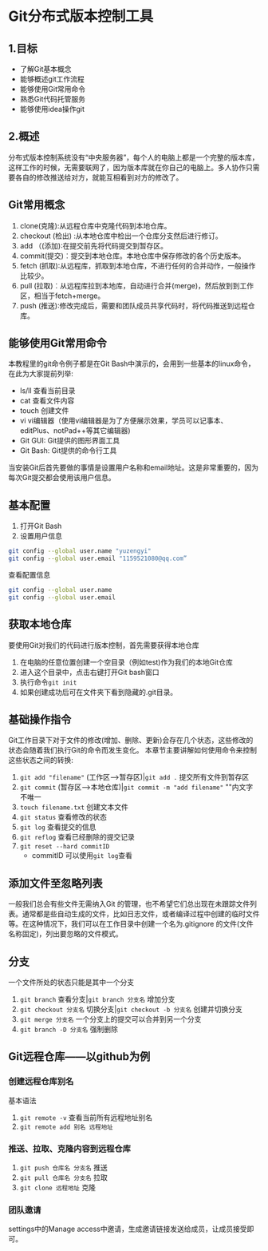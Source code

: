 # Git分布式版本控制工具
## 1.目标
* 了解Git基本概念
* 能够概述git工作流程
* 能够使用Git常用命令
* 熟悉Git代码托管服务
* 能够使用idea操作git
## 2.概述
分布式版本控制系统没有“中央服务器”，每个人的电脑上都是一个完整的版本库，这样工作的时候，无需要联网了，因为版本库就在你自己的电脑上。多人协作只需要各自的修改推送给对方，就能互相看到对方的修改了。

## Git常用概念
1. clone(克隆):从远程仓库中克隆代码到本地仓库。
2. checkout (检出) :从本地仓库中检出一个仓库分支然后进行修订。
3. add （(添加)∶在提交前先将代码提交到暂存区。
4. commit(提交)︰提交到本地仓库。本地仓库中保存修改的各个历史版本。
5. fetch (抓取)∶从远程库，抓取到本地仓库，不进行任何的合并动作，一般操作比较少。
6. pull (拉取)︰从远程库拉到本地库，自动进行合并(merge)，然后放到到工作区，相当于fetch+merge。
7. push (推送)∶修改完成后，需要和团队成员共享代码时，将代码推送到远程仓库。
## 能够使用Git常用命令
本教程里的git命令例子都是在Git Bash中演示的，会用到一些基本的linux命令，在此为大家提前列举:
* ls/ll   查看当前目录
* cat     查看文件内容
* touch   创建文件
* vi      vi编辑器（使用vi编辑器是为了方便展示效果，学员可以记事本、editPlus、notPad++等其它编辑器)
* Git GUI: Git提供的图形界面工具
* Git Bash: Git提供的命令行工具

当安装Git后首先要做的事情是设置用户名称和email地址。这是非常重要的，因为每次Git提交都会使用该用户信息。
## 基本配置
1. 打开Git Bash
2. 设置用户信息
```bash
git config --global user.name "yuzengyi"
git config --global user.email "1159521080@qq.com”
```
查看配置信息
```bash
git config --global user.name
git config --global user.email
```
## 获取本地仓库
要使用Git对我们的代码进行版本控制，首先需要获得本地仓库
1. 在电脑的任意位置创建一个空目录（例如test)作为我们的本地Git仓库
2. 进入这个目录中，点击右键打开Git bash窗口
3. 执行命令`git init`
4. 如果创建成功后可在文件夹下看到隐藏的.git目录。
## 基础操作指令 
Git工作目录下对于文件的修改(增加、删除、更新)会存在几个状态，这些修改的状态会随着我们执行Git的命令而发生变化。
本章节主要讲解如何使用命令来控制这些状态之间的转换:
1. `git add "filename"` (工作区-->暂存区)|`git add .` 提交所有文件到暂存区
2. `git commit` (暂存区-->本地仓库)|`git commit -m "add filename"` ""内文字不唯一
3. `touch filename.txt`  创建文本文件
4. `git status`  查看修改的状态
5. `git log` 查看提交的信息
6. `git reflog` 查看已经删除的提交记录
7. `git reset --hard commitID` 
   * commitID 可以使用`git log`查看
## 添加文件至忽略列表
一般我们总会有些文件无需纳入Git 的管理，也不希望它们总出现在未跟踪文件列表。通常都是些自动生成的文件，比如日志文件，或者编译过程中创建的临时文件等。在这种情况下，我们可以在工作目录中创建一个名为.gitignore 的文件(文件名称固定)，列出要忽略的文件模式。
## 分支
一个文件所处的状态只能是其中一个分支
1. `git branch` 查看分支|`git branch 分支名` 增加分支
2. `git checkout 分支名` 切换分支|`git checkout -b 分支名` 创建并切换分支
3. `git merge 分支名` 一个分支上的提交可以合并到另一个分支
4. `git branch -D 分支名` 强制删除
## Git远程仓库——以github为例
### 创建远程仓库别名
基本语法
1. `git remote -v`  查看当前所有远程地址别名
2. `git remote add 别名 远程地址`
### 推送、拉取、克隆内容到远程仓库
1. `git push 仓库名 分支名` 推送
2. `git pull 仓库名 分支名` 拉取
3. `git clone 远程地址` 克隆
### 团队邀请
settings中的Manage access中邀请，生成邀请链接发送给成员，让成员接受即可。

